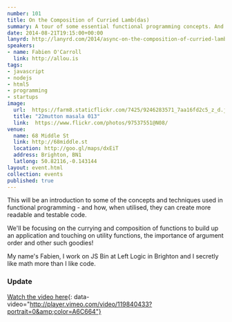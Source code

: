 ```yaml
---
number: 101
title: On the Composition of Curried Lamb(das)
summary: A tour of some essential functional programming concepts. And maybe a mutton vindaloo
date: 2014-08-21T19:15:00+00:00
lanyrd: http://lanyrd.com/2014/async-on-the-composition-of-curried-lambdas
speakers:
- name: Fabien O'Carroll
  link: http://allou.is
tags:
- javascript
- nodejs
- html5
- programming
- startups
image:
  url:  https://farm8.staticflickr.com/7425/9246283571_7aa16fd2c5_z_d.jpg
  title: "22mutton masala 013"
  link:  https://www.flickr.com/photos/97537551@N08/
venue:
  name: 68 Middle St
  link: http://68middle.st
  location: http://goo.gl/maps/dxEiT
  address: Brighton, BN1
  latlong: 50.82116,-0.143144
layout: event.html
collection: events
published: true
---
```


This will be an introduction to some of the concepts and techniques used in functional programming - and how, when utilised, they can create more readable and testable code.

We'll be focusing on the currying and composition of functions to build up an application and touching on utility functions, the importance of argument order and other such goodies!

My name's Fabien, I work on JS Bin at Left Logic in Brighton and I secretly like math more than I like code.

### Update

[Watch the video here](https://vimeo.com/119840433){: data-video="http://player.vimeo.com/video/119840433?portrait=0&amp;color=A6C664"}
